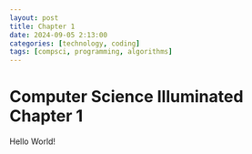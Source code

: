 ```yaml
---
layout: post
title: Chapter 1
date: 2024-09-05 2:13:00
categories: [technology, coding]
tags: [compsci, programming, algorithms]
---
```


# Computer Science Illuminated Chapter 1

Hello World!
